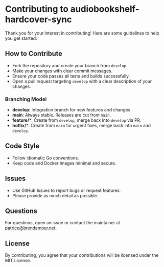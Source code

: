 # Contributing to audiobookshelf-hardcover-sync

Thank you for your interest in contributing! Here are some guidelines to help you get started:

## How to Contribute
- Fork the repository and create your branch from `develop`.
- Make your changes with clear commit messages.
- Ensure your code passes all tests and builds successfully.
- Open a pull request targeting `develop` with a clear description of your changes.

### Branching Model
- **develop**: Integration branch for new features and changes.
- **main**: Always stable. Releases are cut from `main`.
- **feature/***: Create from `develop`, merge back into `develop` via PR.
- **hotfix/***: Create from `main` for urgent fixes, merge back into `main` and `develop`.

## Code Style
- Follow idiomatic Go conventions.
- Keep code and Docker images minimal and secure.

## Issues
- Use GitHub Issues to report bugs or request features.
- Please provide as much detail as possible.

## Questions
For questions, open an issue or contact the maintainer at patrice@brendamour.net.

## License
By contributing, you agree that your contributions will be licensed under the MIT License.
